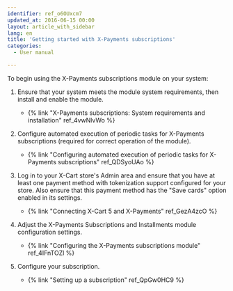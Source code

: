 ```yaml
---
identifier: ref_o6OUxcm7
updated_at: 2016-06-15 00:00
layout: article_with_sidebar
lang: en
title: 'Getting started with X-Payments subscriptions'
categories:
  - User manual

---
```



To begin using the X-Payments subscriptions module on your system:

1.  Ensure that your system meets the module system requirements, then install and enable the module.  

    *   {% link "X-Payments subscriptions: System requirements and installation" ref_4vwNlvWo %}  

2.  Configure automated execution of periodic tasks for X-Payments subscriptions (required for correct operation of the module).  

    *   {% link "Configuring automated execution of periodic tasks for X-Payments subscriptions" ref_QDSyoUAo %}  

3.  Log in to your X-Cart store's Admin area and ensure that you have at least one payment method with tokenization support configured for your store. Also ensure that this payment method has the "Save cards" option enabled in its settings.
    *   {% link "Connecting X-Cart 5 and X-Payments" ref_GezA4zcO %}  

4.  Adjust the X-Payments Subscriptions and Installments module configuration settings.  

    *   {% link "Configuring the X-Payments subscriptions module" ref_4IFnTOZl %}  

5.  Configure your subscription.
    *   {% link "Setting up a subscription" ref_QpGw0HC9 %}